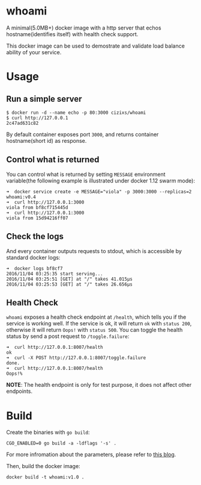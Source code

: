 # whoami

A minimal(5.0MB+) docker image with a http server that echos hostname(identifies itself) with health check support.

This docker image can be used to demostrate and validate load balance ability of your service.

# Usage

## Run a simple server 

    $ docker run -d --name echo -p 80:3000 cizixs/whoami
    $ curl http://127.0.0.1
    2c47ad631c82

By default container exposes port `3000`, and returns container hostname(short id) as response.

## Control what is returned 

You can control what is returned by setting `MESSAGE` environment variable(the following example is illustrated under docker 1.12 swarm mode):

    ➜  docker service create -e MESSAGE="viola" -p 3000:3000 --replicas=2 whoami:v0.4
    ➜  curl http://127.0.0.1:3000
    viola from bf8cf715445d
    ➜  curl http://127.0.0.1:3000
    viola from 15d94216ff07

## Check the logs
And every container outputs requests to stdout, which is accessible by standard docker logs:

    ➜  docker logs bf8cf7
    2016/11/04 03:25:35 start serving...
    2016/11/04 03:25:51 [GET] at "/" takes 41.015µs
    2016/11/04 03:25:53 [GET] at "/" takes 26.656µs

## Health Check

`whoami` exposes a health check endpoint at `/health`, which tells you if the service is working well.
If the service is ok, it will return `ok` with `status 200`, otherwise it will return `Oops!` with `status 500`.
You can toggle the health status by send a post request to `/toggle.failure`:

    ➜  curl http://127.0.0.1:8007/health                  
    ok
    ➜  curl -X POST http://127.0.0.1:8007/toggle.failure 
    done.
    ➜  curl http://127.0.0.1:8007/health                
    Oops!%                          

**NOTE**: The health endpoint is only for test purpose, it does not affect other endpoints.

# Build

Create the binaries with `go build`:

    CGO_ENABLED=0 go build -a -ldflags '-s' .

For more infromation about the parameters, please refer to [this blog](http://blog.xebia.com/create-the-smallest-possible-docker-container/).

Then, build the docker image:

    docker build -t whoami:v1.0 .
